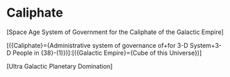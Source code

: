 # Caliphate
[Space Age System of Government for the Caliphate of the Galactic Empire]

[({Caliphate}={Administrative system of governance of+for 3-D System+3-D People in {38}-(1)})]:[({Galactic Empire}={Cube of this Universe})]

[Ultra Galactic Planetary Domination]

